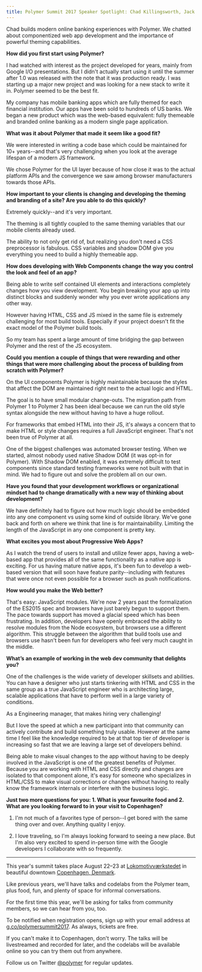 ```yaml
---
title: Polymer Summit 2017 Speaker Spotlight: Chad Killingsworth, Jack Henry & Associates
---
```


Chad builds modern online banking experiences with Polymer. We chatted about componentized web app development and the importance of powerful theming capabilities.

**How did you first start using Polymer?**

I had watched with interest as the project developed for years, mainly from Google I/O presentations. But I didn't actually start using it until the summer after 1.0 was released with the note that it was production ready. I was starting up a major new project and was looking for a new stack to write it in. Polymer seemed to be the best fit.

My company has mobile banking apps which are fully themed for each financial institution. Our apps have been sold to hundreds of US banks. We began a new product which was the web-based equivalent: fully themeable and branded online banking as a modern single page application.

**What was it about Polymer that made it seem like a good fit?**

We were interested in writing a code base which could be maintained for 10+ years--and that's very challenging when you look at the average lifespan of a modern JS framework.

We chose Polymer for the UI layer because of how close it was to the actual platform APIs and the convergence we saw among browser manufacturers towards those APIs.

**How important to your clients is changing and developing the theming and branding of a site? Are you able to do this quickly?**

Extremely quickly--and it's very important.

The theming is all tightly coupled to the same theming variables that our mobile clients already used. 

The ability to not only get rid of, but realizing you don't need a CSS preprocessor is fabulous. CSS variables and shadow DOM give you everything you need to build a highly themeable app.

**How does developing with Web Components change the way you control the look and feel of an app?**

Being able to write self contained UI elements and interactions completely changes how you view development. You begin breaking your app up into distinct blocks and suddenly wonder why you ever wrote applications any other way.

However having HTML, CSS and JS mixed in the same file is extremely challenging for most build tools. Especially if your project doesn't fit the exact model of the Polymer build tools.

So my team has spent a large amount of time bridging the gap between Polymer and the rest of the JS ecosystem.

**Could you mention a couple of things that were rewarding and other things that were more challenging about the process of building from scratch with Polymer?**

On the UI components Polymer is highly maintainable because the styles that affect the DOM are maintained right next to the actual logic and HTML.

The goal is to have small modular change-outs. The migration path from Polymer 1 to Polymer 2 has been ideal because we can run the old style syntax alongside the new without having to have a huge rollout.

For frameworks that embed HTML into their JS, it's always a concern that to make HTML or style changes requires a full JavaScript engineer. That's not been true of Polymer at all.

One of the biggest challenges was automated browser testing. When we started, almost nobody used native Shadow DOM (it was opt-in for Polymer). With Shadow DOM enabled, it was extremely difficult to test components since standard testing frameworks were not built with that in mind. We had to figure out and solve the problem all on our own.

**Have you found that your development workflows or organizational mindset had to change dramatically with a new way of thinking about development?**

We have definitely had to figure out how much logic should be embedded into any one component vs using some kind of outside library. We've gone back and forth on where we think that line is for maintainability. Limiting the length of the JavaScript in any one component is pretty key.

**What excites you most about Progressive Web Apps?**

As I watch the trend of users to install and utilize fewer apps, having a web-based app that provides all of the same functionality as a native app is exciting. For us having mature native apps, it's been fun to develop a web-based version that will soon have feature parity--including with features that were once not even possible for a browser such as push notifications.

**How would you make the Web better?**

That's easy: JavaScript modules. We're now 2 years past the formalization of the ES2015 spec and browsers have just barely begun to support them. The pace towards support has moved a glacial speed which has been frustrating. In addition, developers have openly embraced the ability to resolve modules from the Node ecosystem, but browsers use a different algorithm. This struggle between the algorithm that build tools use and browsers use hasn't been fun for developers who feel very much caught in the middle.

**What’s an example of working in the web dev community that delights you?**

One of the challenges is the wide variety of developer skillsets and abilities. You can have a designer who just starts tinkering with HTML and CSS in the same group as a true JavaScript engineer who is architecting large, scalable applications that have to perform well in a large variety of conditions.

As a Engineering manager, that makes hiring very challenging!

But I love the speed at which a new participant into that community can actively contribute and build something truly usable. However at the same time I feel like the knowledge required to be at that top tier of developer is increasing so fast that we are leaving a large set of developers behind.

Being able to make visual changes to the app without having to be deeply involved in the JavaScript is one of the greatest benefits of Polymer. Because you are working with HTML and CSS directly and changes are isolated to that component alone, it's easy for someone who specializes in HTML/CSS to make visual corrections or changes without having to really know the framework internals or interfere with the business logic.

**Just two more questions for you: 1. What is your favourite food and 2. What are you looking forward to in your visit to Copenhagen?**

1. I'm not much of a favorites type of person--I get bored with the same thing over and over. Anything quality I enjoy.

2. I love traveling, so I'm always looking forward to seeing a new place. But I'm also very excited to spend in-person time with the Google developers I collaborate with so frequently.


-----

This year's summit takes place August 22–23 at [Lokomotivværkstedet](http://www.lvcph.dk/index-eng.html) in beautiful downtown [Copenhagen, Denmark](https://goo.gl/maps/pgFPsEkRRcS2).

Like previous years, we'll have talks and codelabs from the Polymer team, plus food, fun, and plenty of space for informal conversations.

For the first time this year, we'll be asking for talks from community members, so we can hear from you, too.

To be notified when registration opens, sign up with your email address at [g.co/polymersummit2017](http://g.co/polymersummit2017). As always, tickets are  free.

If you can't make it to Copenhagen, don't worry. The talks will be livestreamed and recorded for later, and the codelabs will be available online so you can try them out from anywhere.

Follow us on Twitter [@polymer](https://twitter.com/polymer) for regular updates.
